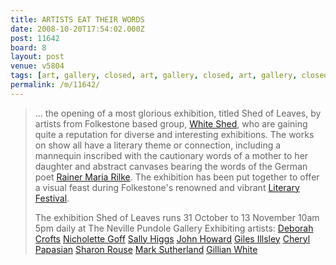 ```yaml
---
title: ARTISTS EAT THEIR WORDS
date: 2008-10-20T17:54:02.000Z
post: 11642
board: 8
layout: post
venue: v5804
tags: [art, gallery, closed, art, gallery, closed, art, gallery, closed, art, gallery, closed, art, gallery, closed, art, gallery, closed, art, gallery, closed, art, gallery, closed, art, gallery, closed, art, gallery, closed, art, gallery, closed, art, gallery, closed, art, gallery, closed, art, gall]
permalink: /m/11642/
---
```

<blockquote>... the opening of a most glorious exhibition, titled Shed of Leaves, by artists from Folkestone based group, <a href="https://www.google.co.uk/search?q=white+shed">White Shed</a>, who are gaining quite a reputation for diverse and interesting exhibitions. The works on show all have a literary theme or connection, including a mannequin inscribed with the cautionary words of a mother to her daughter and abstract canvases bearing the words of the German poet <a href="https://www.google.co.uk/search?q=rainer+maria+rilke">Rainer Maria Rilke</a>. The exhibition has been put together to offer a visual feast during Folkestone's renowned and vibrant <a href="/wiki/literary+festival">Literary Festival</a>.

The exhibition Shed of Leaves runs 31 October to 13 November
10am  5pm daily at The Neville Pundole Gallery
Exhibiting artists:
<a href="/wiki/deborah+crofts">Deborah Crofts</a>
<a href="/wiki/nicholette+goff">Nicholette Goff</a>
<a href="/wiki/sally+higgs">Sally Higgs</a>
<a href="/wiki/john+howard">John Howard</a>
<a href="/wiki/giles+illsley">Giles Illsley</a>
<a href="/wiki/cheryl+papasian">Cheryl Papasian</a>
<a href="/wiki/sharon+rouse">Sharon Rouse</a>
<a href="/wiki/mark+sutherland">Mark Sutherland</a>
<a href="/wiki/gillian+white">Gillian White</a></blockquote>
